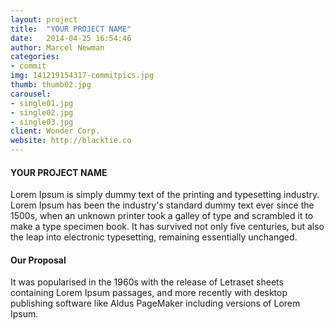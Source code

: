 ```yaml
---
layout: project
title:  "YOUR PROJECT NAME"
date:   2014-04-25 16:54:46
author: Marcel Newman
categories:
- commit
img: 141219154317-commitpics.jpg
thumb: thumb02.jpg
carousel:
- single01.jpg
- single02.jpg
- single03.jpg
client: Wonder Corp.
website: http://blacktie.co
---
```


#### YOUR PROJECT NAME
Lorem Ipsum is simply dummy text of the printing and typesetting industry. Lorem Ipsum has been the industry's standard dummy text ever since the 1500s, when an unknown printer took a galley of type and scrambled it to make a type specimen book. It has survived not only five centuries, but also the leap into electronic typesetting, remaining essentially unchanged.

#### Our Proposal
It was popularised in the 1960s with the release of Letraset sheets containing Lorem Ipsum passages, and more recently with desktop publishing software like Aldus PageMaker including versions of Lorem Ipsum.
